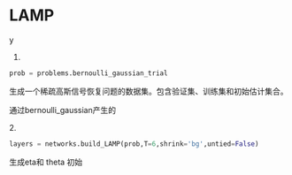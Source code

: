 # LAMP

y

1.

```python
prob = problems.bernoulli_gaussian_trial 
```

生成一个稀疏高斯信号恢复问题的数据集。包含验证集、训练集和初始估计集合。

通过bernoulli\_gaussian产生的

2\.

```python
layers = networks.build_LAMP(prob,T=6,shrink='bg',untied=False)
```

&#x20;生成eta和 theta 初始





















